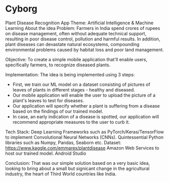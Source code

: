 # Cyborg

Plant Disease Recognition App
Theme: Artificial Intelligence & Machine Learning
About the idea
Problem:
Farmers in India spend crores of rupees on disease management, often without adequate technical support, resulting in poor disease control, pollution and harmful results. In addition, plant diseases can devastate natural ecosystems, compounding environmental problems caused by habitat loss and poor land management.

Objective:
To create a simple mobile application that'll enable users, specifically farmers, to recognize diseased plants.

Implementation:
The idea is being implemented using 3 steps: 

* First, we train our ML model on a dataset consisting of pictures of leaves of plants in different stages - healthy and diseased.
* Our mobile application will enable the user to upload the picture of a plant's leaves to test for diseases.
* Our application will specify whether a plant is suffering from a disease based on the findings of our trained model.
* In case, an early indication of a disease is spotted, our application will recommend appropriate measures to the user to curb it.

Tech Stack:
Deep Learning Frameworks such as PyTorch/Keras/TensorFlow to implement Convolutional Neural Networks (CNNs).
Quintessential Python libraries such as Numpy, Pandas, Seaborn etc.
Dataset: https://www.kaggle.com/emmarex/plantdisease
Amazon Web Services to host our trained model.
Android Studio

Conclusion:
That was our simple solution based on a very basic idea, looking to bring about a small but signicant change in the agricultural industry, the heart of Third World countries like India.
